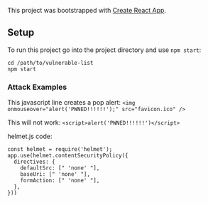 This project was bootstrapped with [Create React App](https://github.com/facebook/create-react-app).

## Setup

To run this project go into the project directory and use `npm start`:
```
cd /path/to/vulnerable-list
npm start
```

### Attack Examples

This javascript line creates a pop alert:
`<img onmouseover="alert('PWNED!!!!!!');" src="favicon.ico" />`

This will not work:
`<script>alert('PWNED!!!!!!')</script>`

helmet.js code:
```
const helmet = require('helmet');
app.use(helmet.contentSecurityPolicy({
  directives: {
    defaultSrc: [" 'none' "],
    baseUri: [" 'none' "],
    formAction: [" 'none' "],
  },
}))
```
